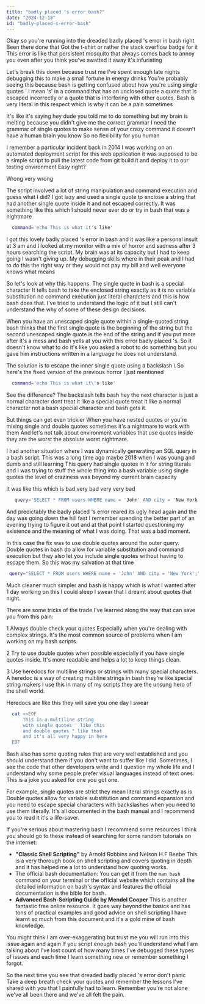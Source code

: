 ```yaml
---
title: "badly placed 's error bash?"
date: "2024-12-13"
id: "badly-placed-s-error-bash"
---
```


Okay so you're running into the dreaded badly placed 's error in bash right Been there done that Got the t-shirt or rather the stack overflow badge for it This error is like that persistent mosquito that always comes back to annoy you even after you think you've swatted it away it's infuriating

Let's break this down because trust me I've spent enough late nights debugging this to make a small fortune in energy drinks You're probably seeing this because bash is getting confused about how you're using single quotes ' I mean 's' in a command that has an unclosed quote a quote that is escaped incorrectly or a quote that is interfering with other quotes. Bash is very literal in this respect which is why it can be a pain sometimes

It's like it's saying hey dude you told me to do something but my brain is melting because you didn't give me the correct grammar I need the grammar of single quotes to make sense of your crazy command it doesn't have a human brain you know So no flexibility for you human

I remember a particular incident back in 2014 I was working on an automated deployment script for this web application it was supposed to be a simple script to pull the latest code from git build it and deploy it to our testing environment Easy right?

Wrong very wrong

The script involved a lot of string manipulation and command execution and guess what I did? I got lazy and used a single quote to enclose a string that had another single quote inside it and not escaped correctly. It was something like this which I should never ever do or try in bash that was a nightmare

```bash
  command='echo This is what it's like'
```
I got this lovely badly placed 's error in bash and it was like a personal insult at 3 am and I looked at my monitor with a mix of horror and sadness after 3 hours searching the script. My brain was at its capacity but I had to keep going I wasn't giving up. My debugging skills where in their peak and I had to do this the right way or they would not pay my bill and well everyone knows what means

So let's look at why this happens. The single quote in bash is a special character It tells bash to take the enclosed string exactly as it is no variable substitution no command execution just literal characters and this is how bash does that. I've tried to understand the logic of it but I still can't understand the why of some of these design decisions.

When you have an unescaped single quote within a single-quoted string bash thinks that the first single quote is the beginning of the string but the second unescaped single quote is the end of the string and if you put more after it's a mess and bash yells at you with this error badly placed 's. So it doesn't know what to do it's like you asked a robot to do something but you gave him instructions written in a language he does not understand.

The solution is to escape the inner single quote using a backslash \\ So here's the fixed version of the previous horror I just mentioned

```bash
  command='echo This is what it\'s like'
```

See the difference? The backslash tells bash hey the next character is just a normal character dont treat it like a special quote treat it like a normal character not a bash special character and bash gets it.

But things can get even trickier When you have nested quotes or you're mixing single and double quotes sometimes it's a nightmare to work with them And let's not talk about environment variables that use quotes inside they are the worst the absolute worst nightmare.

I had another situation where I was dynamically generating an SQL query in a bash script. This was a long time ago maybe 2018 when I was young and dumb and still learning This query had single quotes in it for string literals and I was trying to stuff the whole thing into a bash variable using single quotes the level of craziness was beyond my current brain capacity

It was like this which is bad very bad very very bad

```bash
   query='SELECT * FROM users WHERE name = 'John' AND city = 'New York';'
```

And predictably the badly placed 's error reared its ugly head again and the day was going down the hill fast I remember spending the better part of an evening trying to figure it out and at that point I started questioning my existence and the meaning of what I was doing. That was a bad moment.

In this case the fix was to use double quotes around the outer query. Double quotes in bash do allow for variable substitution and command execution but they also let you include single quotes without having to escape them. So this was my salvation at that time

```bash
 query="SELECT * FROM users WHERE name = 'John' AND city = 'New York';"
```

Much cleaner much simpler and bash is happy which is what I wanted after 1 day working on this I could sleep I swear that I dreamt about quotes that night.

There are some tricks of the trade I've learned along the way that can save you from this pain:

1 Always double check your quotes Especially when you're dealing with complex strings. It's the most common source of problems when I am working on my bash scripts.

2 Try to use double quotes when possible especially if you have single quotes inside. It's more readable and helps a lot to keep things clean.

3 Use heredocs for multiline strings or strings with many special characters. A heredoc is a way of creating multiline strings in bash they're like special string makers I use this in many of my scripts they are the unsung hero of the shell world.

Heredocs are like this they will save you one day I swear

```bash
  cat <<EOF
      This is a multiline string
      with single quotes ' like this
      and double quotes " like that
      and it's all very happy in here
  EOF
```

Bash also has some quoting rules that are very well established and you should understand them if you don't want to suffer like I did. Sometimes, I see the code that other developers write and I question my whole life and I understand why some people prefer visual languages instead of text ones. This is a joke you asked for one you got one.

For example, single quotes are strict they mean literal strings exactly as is Double quotes allow for variable substitution and command expansion and you need to escape special characters with backslashes when you need to use them literally. It's all documented in the bash manual and I recommend you to read it it's a life-saver.

If you're serious about mastering bash I recommend some resources I think you should go to these instead of searching for some random tutorials on the internet:

*   **"Classic Shell Scripting"** by Arnold Robbins and Nelson H.F Beebe This is a very thorough book on shell scripting and covers quoting in depth and it has helped me a lot to understand how quoting works.
*   The official bash documentation: You can get it from the `man bash` command on your terminal or the official website which contains all the detailed information on bash's syntax and features the official documentation is the bible for bash.
*   **Advanced Bash-Scripting Guide by Mendel Cooper** This is another fantastic free online resource. It goes way beyond the basics and has tons of practical examples and good advice on shell scripting I have learnt so much from this document and it's a gold mine of bash knowledge.

You might think I am over-exaggerating but trust me you will run into this issue again and again If you script enough bash you'll understand what I am talking about I've lost count of how many times I've debugged these types of issues and each time I learn something new or remember something I forgot.

So the next time you see that dreaded badly placed 's error don't panic Take a deep breath check your quotes and remember the lessons I've shared with you that I painfully had to learn. Remember you're not alone we've all been there and we've all felt the pain.
